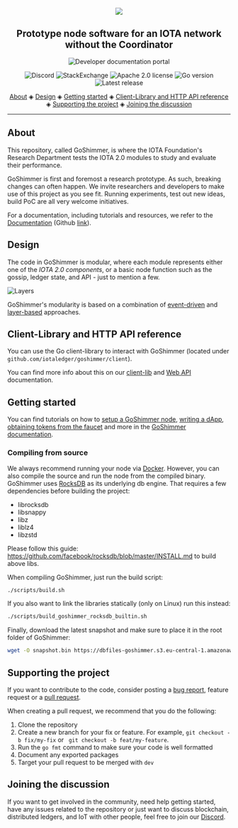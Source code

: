 <h1 align="center">
  <br>
  <a href="https://goshimmer.docs.iota.org/"><img src="images/GoShimmer.png"></a>
</h1>

<h2 align="center">Prototype node software for an IOTA network without the Coordinator</h2>

<p align="center">
    <a href="https://goshimmer.docs.iota.org/goshimmer.html" style="text-decoration:none;">
    <img src="https://img.shields.io/badge/Documentation%20portal-blue.svg?style=for-the-badge" alt="Developer documentation portal">
</p>
<p align="center">
  <a href="https://discord.iota.org/" style="text-decoration:none;"><img src="https://img.shields.io/badge/Discord-9cf.svg?logo=discord" alt="Discord"></a>
    <a href="https://iota.stackexchange.com/" style="text-decoration:none;"><img src="https://img.shields.io/badge/StackExchange-9cf.svg?logo=stackexchange" alt="StackExchange"></a>
    <a href="https://github.com/iotaledger/goshimmer/blob/master/LICENSE" style="text-decoration:none;"><img src="https://img.shields.io/github/license/iotaledger/goshimmer.svg" alt="Apache 2.0 license"></a>
    <a href="https://golang.org/doc/install" style="text-decoration:none;"><img src="https://img.shields.io/github/go-mod/go-version/iotaledger/goshimmer" alt="Go version"></a>
    <a href="" style="text-decoration:none;"><img src="https://img.shields.io/github/v/release/iotaledger/goshimmer" alt="Latest release"></a>
</p>
      
<p align="center">
  <a href="#about">About</a> ◈
  <a href="#design">Design</a> ◈
  <a href="#getting-started">Getting started</a> ◈
  <a href="#client-library-and-http-api-reference">Client-Library and HTTP API reference</a> ◈
  <a href="#supporting-the-project">Supporting the project</a> ◈
  <a href="#joining-the-discussion">Joining the discussion</a> 
</p>

---

## About

This repository, called GoShimmer, is where the IOTA Foundation's Research Department tests the IOTA 2.0 modules to study and evaluate their performance.

GoShimmer is first and foremost a research prototype. As such, breaking changes can often happen. We invite researchers and developers to make use of this project as you see fit. Running experiments, test out new ideas, build PoC are all very welcome initiatives.

For a documentation, including tutorials and resources, we refer to the [Documentation](http://goshimmer.docs.iota.org/) (Github [link](https://github.com/iotaledger/goshimmer/blob/develop/docs/SUMMARY.md)).

## Design
The code in GoShimmer is modular, where each module represents either one of the *IOTA 2.0 components*, or a basic node function such as the gossip, ledger state, and API - just to mention a few.  

![Layers](docOps/static/img/protocol_specification/layers.png)

GoShimmer's modularity is based on a combination of [event-driven](https://goshimmer.docs.iota.org/implementation_design/event_driven_model.html) and [layer-based](https://goshimmer.docs.iota.org/protocol_specification/components.html) approaches.

## Client-Library and HTTP API reference

You can use the Go client-library to interact with GoShimmer (located under `github.com/iotaledger/goshimmer/client`).

You can find more info about this on our [client-lib](https://goshimmer.docs.iota.org/apis/api.html) and [Web API](https://goshimmer.docs.iota.org/apis/webAPI.html) documentation.

## Getting started

You can find tutorials on how to [setup a GoShimmer node](https://goshimmer.docs.iota.org/tutorials/setup.html), [writing a dApp](https://goshimmer.docs.iota.org/tutorials/dApp.html), [obtaining tokens from the faucet](https://goshimmer.docs.iota.org/tutorials/request_funds.html) and more in the [GoShimmer documentation](https://goshimmer.docs.iota.org/goshimmer.html).

### Compiling from source

We always recommend running your node via [Docker](https://goshimmer.docs.iota.org/tutorials/setup.html). However, you can also compile the source and run the node from the compiled binary. GoShimmer uses [RocksDB](https://github.com/linxGnu/grocksdb) as its underlying db engine. That requires a few dependencies before building the project: 
- librocksdb
- libsnappy
- libz
- liblz4
- libzstd 

Please follow this guide: https://github.com/facebook/rocksdb/blob/master/INSTALL.md to build above libs.

When compiling GoShimmer, just run the build script:

```bash
./scripts/build.sh
```

If you also want to link the libraries statically (only on Linux) run this instead:
```bash
./scripts/build_goshimmer_rocksdb_builtin.sh
```

Finally, download the latest snapshot and make sure to place it in the root folder of GoShimmer:

```bash
wget -O snapshot.bin https://dbfiles-goshimmer.s3.eu-central-1.amazonaws.com/snapshots/nectar/snapshot-latest.bin
```

## Supporting the project

If you want to contribute to the code, consider posting a [bug report](https://github.com/iotaledger/goshimmer/issues/new-issue), feature request or a [pull request](https://github.com/iotaledger/goshimmer/pulls/).

When creating a pull request, we recommend that you do the following:

1. Clone the repository
2. Create a new branch for your fix or feature. For example, `git checkout -b fix/my-fix` or ` git checkout -b feat/my-feature`.
3. Run the `go fmt` command to make sure your code is well formatted
4. Document any exported packages
5. Target your pull request to be merged with `dev`

## Joining the discussion

If you want to get involved in the community, need help getting started, have any issues related to the repository or just want to discuss blockchain, distributed ledgers, and IoT with other people, feel free to join our [Discord](https://discord.iota.org/).

